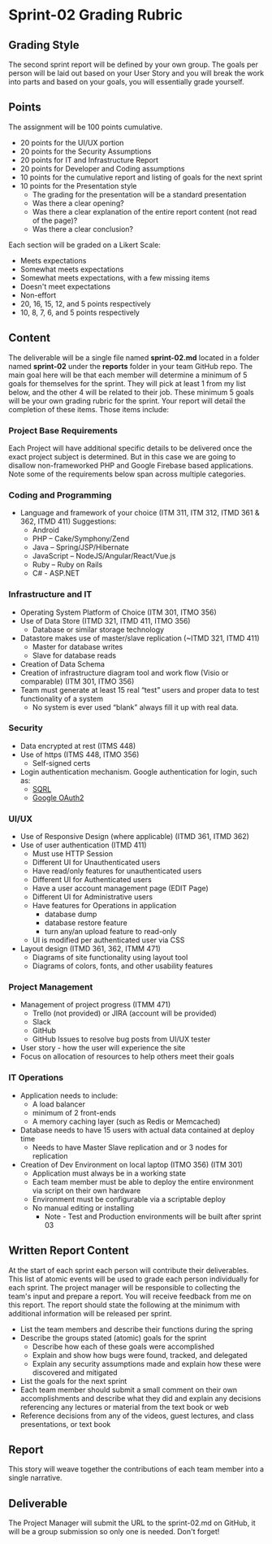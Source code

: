 # Sprint-02 Grading Rubric

## Grading Style

The second sprint report will be defined by your own group.  The goals per person will be laid out based on your User Story and you will break the work into parts and based on your goals, you will essentially grade yourself.

## Points

The assignment will be 100 points cumulative.

- 20 points for the UI/UX portion
- 20 points for the Security Assumptions
- 20 points for IT and Infrastructure Report
- 20 points for Developer and Coding assumptions
- 10 points for the cumulative report and listing of goals for the next sprint
- 10 points for the Presentation style
  - The grading for the presentation will be a standard presentation
  - Was there a clear opening?
  - Was there a clear explanation of the entire report content (not read of the page)?
  - Was there a clear conclusion?

Each section will be graded on a Likert Scale:

- Meets expectations
- Somewhat meets expectations
- Somewhat meets expectations, with a few missing items
- Doesn't meet expectations
- Non-effort
- 20, 16, 15, 12, and 5 points respectively
- 10, 8, 7, 6, and 5 points respectively

## Content

The deliverable will be a single file named **sprint-02.md** located in a folder named **sprint-02** under the **reports** folder in your team GitHub repo. The main goal here will be that each member will determine a minimum of 5 goals for themselves for the sprint.  They will pick at least 1 from my list below, and the other 4 will be related to their job.   These minimum 5 goals will be your own grading rubric for the sprint. Your report will detail the completion of these items.   Those items include:

### Project Base Requirements

Each Project will have additional specific details to be delivered once the exact project subject is determined.  But in this case we are going to disallow non-frameworked PHP and Google Firebase based applications.  Note some of the requirements below span across multiple categories.

### Coding and Programming

- Language and framework of your choice (ITM 311, ITM 312, ITMD 361 & 362, ITMD 411) Suggestions:
  - Android
  - PHP – Cake/Symphony/Zend
  - Java – Spring/JSP/Hibernate
  - JavaScript – NodeJS/Angular/React/Vue.js
  - Ruby – Ruby on Rails
  - C# - ASP.NET

### Infrastructure and IT

- Operating System Platform of Choice (ITM 301, ITMO 356)
- Use of Data Store (ITMD 321, ITMD 411, ITMO 356)
  - Database or similar storage technology
- Datastore makes use of master/slave replication (~ITMD 321, ITMD 411)
  - Master for database writes
  - Slave for database reads
- Creation of Data Schema
- Creation of infrastructure diagram tool and work flow (Visio or comparable) (ITM 301, ITMO 356)
- Team must generate at least 15 real “test” users and proper data to test functionality of a system
  - No system is ever used “blank” always fill it up with real data.

### Security

- Data encrypted at rest (ITMS 448)
- Use of https (ITMS 448, ITMO 356)
  - Self-signed certs
- Login authentication mechanism. Google authentication for login, such as:
  - [SQRL](https://www.grc.com/sqrl/sqrl.htm "SQRL introduction page")
  - [Google OAuth2](https://developers.google.com/identity/protocols/OAuth2 "Google OAuth2 authentication")

### UI/UX

- Use of Responsive Design (where applicable) (ITMD 361, ITMD 362)
- Use of user authentication (ITMD 411)
  - Must use HTTP Session
  - Different UI for Unauthenticated users
  - Have read/only features for unauthenticated users
  - Different UI for Authenticated users
  - Have a user account management page (EDIT Page)
  - Different UI for Administrative users
  - Have features for Operations in application
    - database dump
    - database restore feature
    - turn any/an upload feature to read-only
  - UI is modified per authenticated user via CSS
- Layout design (ITMD 361, 362, ITMM 471)
  - Diagrams of site functionality using layout tool
  - Diagrams of colors, fonts, and other usability features

### Project Management

- Management of project progress (ITMM 471)
  - Trello (not provided) or JIRA (account will be provided)
  - Slack
  - GitHub
  - GitHub Issues to resolve bug posts from UI/UX tester
- User story - how the user will experience the site
- Focus on allocation of resources to help others meet their goals

### IT Operations

- Application needs to include:
  - A load balancer
  - minimum of 2 front-ends
  - A memory caching layer (such as Redis or Memcached)
- Database needs to have 15 users with actual data contained at deploy time
  - Needs to have Master Slave replication and or 3 nodes for replication
- Creation of Dev Environment on local laptop (ITMO 356) (ITM 301)
  - Application must always be in a working state
  - Each team member must be able to deploy the entire environment via script on their own hardware
  - Environment must be configurable via a scriptable deploy
  - No manual editing or installing
    - Note - Test and Production environments will be built after sprint 03

## Written Report Content

At the start of each sprint each person will contribute their deliverables.  This list of atomic events will be used to grade each person individually for each sprint.  The project manager will be responsible to collecting the team's input and prepare a report.  You will receive feedback from me on this report.  The report should state the following at the minimum with additional information will be released per sprint.

- List the team members and describe their functions during the spring
- Describe the groups stated (atomic) goals for the sprint
  - Describe how each of these goals were accomplished
  - Explain and show how bugs were found, tracked, and delegated
  - Explain any security assumptions made and explain how these were discovered and mitigated
- List the goals for the next sprint
- Each team member should submit a small comment on their own accomplishments and describe what they did and explain any decisions referencing any lectures or material from the text book or web
- Reference decisions from any of the videos, guest lectures, and class presentations, or text book

## Report

This story will weave together the contributions of each team member into a single narrative.

## Deliverable

The Project Manager will submit the URL to the sprint-02.md on GitHub, it will be a group submission so only one is needed.  Don't forget!
